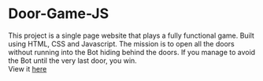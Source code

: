 # Door-Game-JS
This project is a single page website that plays a fully functional game. Built using HTML, CSS and Javascript. The mission is to open all the doors without running into the Bot hiding behind the doors. If you manage to avoid the Bot until the very last door, you win.  
View it [here](https://mohit-gaur.github.io/Door-Game-JS/)
